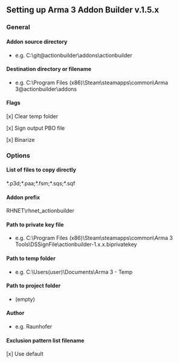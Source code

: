 ## Setting up Arma 3 Addon Builder v.1.5.x

### General

#### Addon source directory
- e.g. C:\git\@actionbuilder\addons\actionbuilder

#### Destination directory or filename
- e.g. C:\Program Files (x86)\Steam\steamapps\common\Arma 3\@actionbuilder\addons

#### Flags
[x] Clear temp folder

[x] Sign output PBO file

[x] Binarize

### Options

#### List of files to copy directly
\*.p3d;\*.paa;\*.fsm;\*.sqs;\*.sqf

#### Addon prefix
RHNET\rhnet_actionbuilder

#### Path to private key file
- e.g. C:\Program Files (x86)\Steam\steamapps\common\Arma 3 Tools\DSSignFile\actionbuilder-1.x.x.biprivatekey

#### Path to temp folder
- e.g. C:\Users\(user)\Documents\Arma 3 - Temp

#### Path to project folder
- (empty)

#### Author
- e.g. Raunhofer

#### Exclusion pattern list filename
[x] Use default